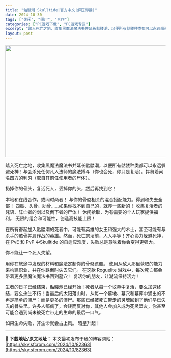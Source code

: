 ```yaml
---
title: "骷髅潮 Skulltide|官方中文|解压即撸|"
date: 2024-10-30
tags: ["休闲", "僵尸", "合作"]
categories: ["PC游戏下载", "PC游戏专区"]
excerpt: "踏入死亡之地，收集黑魔法魔法书并延长骷髅潮，以便所有骷髅种类都可以永远躲避死神！与会杀死任何凡人法师的魔法搏斗（你也会死，你只是复活）。挥舞着闻名四方的利刃（取自其前任使用者的尸体）。 扔掉你的骨头，复活死人，丢掉你的头，然后再找到它！ 本地和在线合作，或同时两者！ 与你的骨骼相关的混合搭配能力。得&hellip;"
layout: post
---
```


<img class="aligncenter size-full wp-image-82359" src="https://sky.sfcrom.com/wp-content/uploads/2024/10/2024103014563120.webp" alt="" width="616" height="353" />

踏入死亡之地，收集黑魔法魔法书并延长骷髅潮，以便所有骷髅种类都可以永远躲避死神！与会杀死任何凡人法师的魔法搏斗（你也会死，你只是复活）。挥舞着闻名四方的利刃（取自其前任使用者的尸体）。

扔掉你的骨头，复活死人，丢掉你的头，然后再找到它！

本地和在线合作，或同时两者！
与你的骨骼相关的混合搭配能力。得到和失去全部！
四肢、头骨、肋骨……如果你找不到自己的，就养一些新的！
收集复活者的咒语、阵亡者的剑以及倒下者的尸体！
休闲拾取，为有需要的个人玩家提供福利。
无限的组合和可能性，创造高技能上限！

在所有奋起加入骷髅潮的死者中，可能有英雄的女王和强大的术士，甚至可能有与杀手的骸骨并肩作战的英雄。然而，死亡祭坛前，人人平等！齐心协力躲避死神，在 PvE 和 PvP 中Skulltide 的自适应难度，失败总是意味着你会变得更强大。

你不能让一个死人失望。

用你在旅途中发现的材料和魔法定制你的骨骼遗骸。
使用从敌人那里获取的能力来构建职业，并在你跌倒时失去它们。
在这款 Roguelite 游戏中，每次死亡都会带着更多黑魔法魔法书回到墓穴！
复活你的朋友，让潮流保持活力！

生者的日子已经结束，骷髅潮已经开始！死者从每一个坟墓中复活，要么加速终结，要么永生不朽！当最后的太阳落山时，从每一个墓地、墓穴和墓葬中涌出的不再是简单的僵尸；而是更多的僵尸。那些已经被死亡带走的灵魂回到了他们早已失去的骨头里。许多人都疯了，会转而反对你，其他人会加入成为死灵盟友，你甚至可能会遇到尚未被死亡带走的生命的最后一口气。

如果生命失败，非生命就会占上风。
暗星升起！

---
📖 **下载地址/原文地址：** 本文最初发布于我的博客网站：[https://sky.sfcrom.com/2024/10/82363](https://sky.sfcrom.com/2024/10/82363)
